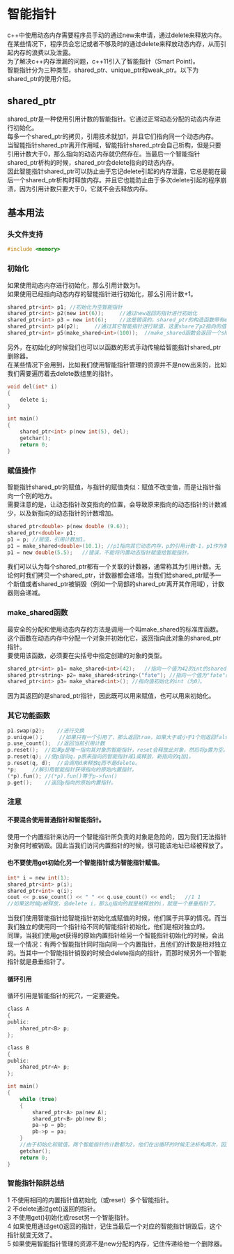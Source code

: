 # 智能指针   
c++中使用动态内存需要程序员手动的通过new来申请，通过delete来释放内存。在某些情况下，程序员会忘记或者不够及时的通过delete来释放动态内存，从而引起内存的浪费以及泄露。   
为了解决c++内存泄漏的问题，c++11引入了智能指针（Smart Point)。  
智能指针分为三种类型，shared\_ptr、unique\_ptr和weak\_ptr。以下为shared_ptr的使用介绍。    
## shared\_ptr
shared_ptr是一种使用引用计数的智能指针。它通过正常动态分配的动态内存进行初始化。    
每多一个shared_ptr的拷贝，引用技术就加1，并且它们指向同一个动态内存。   
当智能指针shared_ptr离开作用域，智能指针shared_ptr会自己析构，但是只要引用计数大于0，那么指向的动态内存就仍然存在。当最后一个智能指针shared_ptr析构的时候，shared_ptr会delete指向的动态内存。   
因此智能指针shared_ptr可以防止由于忘记delete引起的内存泄露，它总是能在最后一个shared_ptr析构时释放内存。并且它也能防止由于多次delete引起的程序崩溃，因为引用计数只要大于0，它就不会去释放内存。   
## 基本用法   
### 头文件支持  
```c
#include <memory>   
```   
### 初始化  
如果使用动态内存进行初始化，那么引用计数为1。   
如果使用已经指向动态内存的智能指针进行初始化，那么引用计数+1。  
```c   
shared_ptr<int> p1;	//初始化为空智能指针   
shared_ptr<int> p2(new int(6));		//通过new返回的指针进行初始化    
shared_ptr<int> p3 = new int(6);	//这是错误的，shared_ptr的构造函数带有explicit参数，不接受隐式转换，因此不能将普通的隐式指针转换成智能指针，只能通过直接初始化      
shared_ptr<int> p4(p2);		//通过其它智能指针进行赋值，这里share了p2指向的值，计数器为2，当然计数器也是共享的。    
shared_ptr<int> p5(make_shared<int>(100));	//make_shared函数会返回一个shared_prt类型的智能指针，与p4类似，是通过别的智能指针进行初始化，不过这是一个全新的智能指针，计数为1。   
```   
另外，在初始化的时候我们也可以以函数的形式手动传输给智能指针shared_ptr删除器。   
在某些情况下会用到，比如我们使用智能指针管理的资源并不是new出来的，比如我们需要遍历着去delete数组里的指针。   
```c
void del(int* i)   
{  
	delete i;   
}   

int main()  
{   
	shared_ptr<int> p(new int(5), del);   
	getchar();   
	return 0;  
}   
```
### 赋值操作
智能指针shared_ptr的赋值，与指针的赋值类似：赋值不改变值，而是让指针指向一个别的地方。   
需要注意的是，让动态指针改变指向的位置，会导致原来指向的动态指针的计数减少，以及新指向的动态指针的计数增加。   
```c   
shared_ptr<double> p(new double (9.6));   
shared_ptr<double> p1;   
p1 = p;	//赋值，引用计数加1。     
p1 = make_shared<double>(10.1);	//p1指向其它动态内存，p的引用计数-1，p1作为第一个指向该动态内存的智能指针，引用计数为1。  
p1 = new double(5.5);	//错误，不能将内置动态指针赋值给智能指针。   
```  
我们可以认为每个shared_ptr都有一个关联的计数器，通常称其为引用计数。无论何时我们拷贝一个shared_ptr，计数器都会递增。当我们给shared_ptr赋予一个新值或者shared_ptr被销毁（例如一个局部的shared_ptr离开其作用域），计数器则会递减。  
### make_shared函数   
最安全的分配和使用动态内存的方法是调用一个叫make_shared的标准库函数。这个函数在动态内存中分配一个对象并初始化它，返回指向此对象的shared_ptr指针。   
要使用该函数，必须要在尖括号中指定创建的对象的类型。   
```c
shared_ptr<int> p1= make_shared<int>(42);	//指向一个值为42的int的shared_ptr    
shared_ptr<string> p2= make_shared<string>("fate");	//指向一个值为"fate"的string   
shared_ptr<int> p3= make_shared<int>();	//指向值初始化的int（为0）。   
```   
因为其返回的是shared_ptr指针，因此既可以用来赋值，也可以用来初始化。   
### 其它功能函数 
```c
p1.swap(p2);	//进行交换  
p.unique()；		//如果只有一个引用了，那么返回true，如果大于或小于1个则返回false。   
p.use_count();	//返回当前引用计数   
p.reset();	//如果p是唯一指向其对象的智能指针，reset会释放此对象，然后将p置为空。  
p.reset(q);	//使p指向q，p原来指向的智能指针减1或释放，新指向的q加1。   
p.reset(q, d);	//会调用d来释放q而不是delete。   
*p;		//解引用智能指针获得指向的原始内置指针。   
(*p).fun();	//(*p).fun()等于p->fun()   
p.get();	//返回p指向的原始内置指针。   
```   
### 注意
#### 不要混合使用普通指针和智能指针。   
使用一个内置指针来访问一个智能指针所负责的对象是危险的，因为我们无法指针对象何时被销毁。因此当我们访问内置指针的时候，很可能该地址已经被释放了。   
#### 也不要使用get初始化另一个智能指针或为智能指针赋值。   
```c
int* i = new int(1);  
shared_ptr<int> p(i);   
shared_ptr<int> q(i);   
cout << p.use_count() << " " << q.use_count() << endl;   //1 1   
//如果这时候p被释放，会delete i，那么q指向的就是被释放的i，就是一个悬垂指针了。   
```   
当我们使用智能指针给智能指针初始化或赋值的时候，他们属于共享的情况。而当我们独立的使用同一个指针给不同的智能指针初始化，他们是相对独立的。  
同理，当我们使用get获得的原始内置指针给另一个智能指针初始化的时候，会出现一个情况：有两个智能指针同时指向同一个内置指针，且他们的计数是相对独立的。当其中一个智能指针销毁的时候会delete指向的指针，而那时候另外一个智能指针就是悬垂指针了。   
#### 循环引用
循环引用是智能指针的死穴，一定要避免。  
```c  
class A  
{   
public:   
	shared_ptr<B> p;   
};  

class B   
{  
public:    
	shared_ptr<A> p;   
};   

int main()  
{   
	while (true)  
	{  
		shared_ptr<A> pa(new A);   
		shared_ptr<B> pb(new B);   
		pa->p = pb;  
		pb->p = pa;   
	}  
	//由于初始化和赋值，两个智能指针的计数都为2。他们在出循环的时候无法析构两次，因此会进入死循环不断的泄露内存。   
	getchar();   
	return 0;  
}  
```    
### 智能指针陷阱总结
1 不使用相同的内置指针值初始化（或reset）多个智能指针。   
2 不delete通过get()返回的指针。   
3 不使用get()初始化或reset另一个智能指针。   
4 如果使用通过get()返回的指针，记住当最后一个对应的智能指针销毁后，这个指针就变无效了。   
5 如果使用智能指针管理的资源不是new分配的内存，记住传递给他一个删除器。   